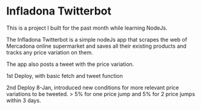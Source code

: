 # Infladona Twitterbot

This is a project I built for the past month while learning NodeJs.

The Infladona Twitterbot is a simple nodeJs app that scrapes the web of Mercadona online supermarket and saves all their existing products and tracks any price variation on them.

The app also posts a tweet with the price variation.

1st Deploy, with basic fetch and tweet function

2nd Deploy 8-Jan, introduced new conditions for more relevant price variations to be tweeted. > 5% for one price jump and 5% for 2 price jumps within 3 days.
